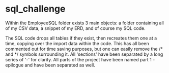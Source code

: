 # sql_challenge

Within the EmployeeSQL folder exists 3 main objects: a folder containing all of my CSV data, a snippet of my ERD,
and of course my SQL code. 

The SQL code drops all tables if they exist, then recreates them one at a time, copying over the import data
within the code. This has all been commented out for time saving purposes, but one can easily remove the 
/* and */ symbols surrounding it. All 'sections' have been separated by a long series of '-' for clarity.
All parts of the project have been named part 1 - epilogue and have been separated as well.